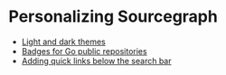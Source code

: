# Personalizing Sourcegraph

- [Light and dark themes](themes.md)
- [Badges for Go public repositories](badges.md)
- [Adding quick links below the search bar](quick_links.md)
